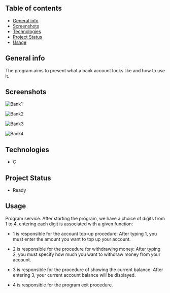## Table of contents
* [General info](#General-info)
* [Screenshots](#Screenshots)
* [Technologies](#Technologies)
* [Project Status](Project-status)
* [Usage](#Usage)

## General info
The program aims to present what a bank account looks like and how to use it.

## Screenshots
![Bank1](https://github.com/Kakol155/Banking-system/assets/111421926/458d4b75-7d05-4d71-83db-6147fd5c2a24)

![Bank2](https://github.com/Kakol155/Banking-system/assets/111421926/9ae9bea1-2bb8-4110-88ef-bc7fcdf870eb)

![Bank3](https://github.com/Kakol155/Banking-system/assets/111421926/9c6a8a27-83a7-4444-9311-4b393d164fe4)

![Bank4](https://github.com/Kakol155/Banking-system/assets/111421926/cbfad75d-9d60-412e-9081-3442bf337a21)

## Technologies
- C

## Project Status
- Ready

## Usage
Program service. After starting the program, we have a choice of digits from 1 to 4, entering each digit is associated with a given function:

- 1 is responsible for the account top-up procedure:
After typing 1, you must enter the amount you want to top up your account.

- 2 is responsible for the procedure for withdrawing money:
After typing 2, you must specify how much you want to withdraw money from your account.

- 3 is responsible for the procedure of showing the current balance:
After entering 3, your current account balance will be displayed.

- 4 is responsible for the program exit procedure.

